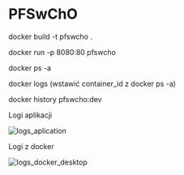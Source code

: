# PFSwChO
docker build -t pfswcho .

docker run -p 8080:80 pfswcho

docker ps -a

docker logs (wstawić container_id z docker ps -a) 

docker history pfswcho:dev

Logi aplikacji

![logs_aplication](https://github.com/ggrzesiek470/PFSwChO/assets/72609123/674e5b00-209b-4657-92f4-52b261021ed3)


Logi z docker

![logs_docker_desktop](https://github.com/ggrzesiek470/PFSwChO/assets/72609123/4c2f75c7-9455-4b63-9bc0-88d1a45a1ff0)
